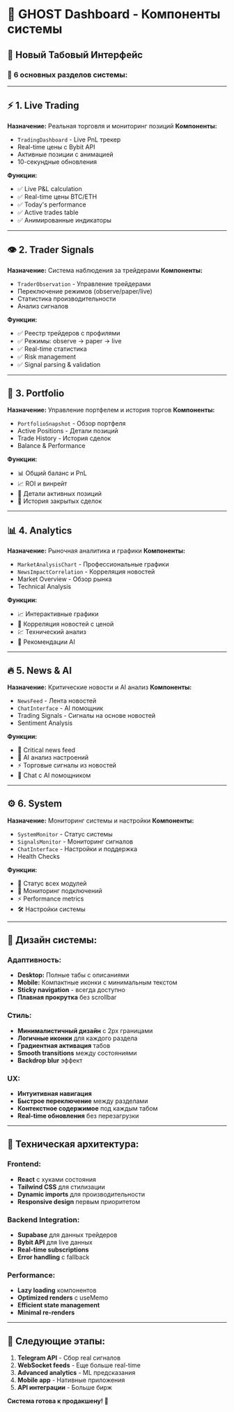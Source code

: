# 🚀 GHOST Dashboard - Компоненты системы

## 📱 **Новый Табовый Интерфейс**

### 🎯 **6 основных разделов системы:**

---

## ⚡ **1. Live Trading**
**Назначение:** Реальная торговля и мониторинг позиций
**Компоненты:**
- `TradingDashboard` - Live PnL трекер
- Real-time цены с Bybit API
- Активные позиции с анимацией
- 10-секундные обновления

**Функции:**
- ✅ Live P&L calculation
- ✅ Real-time цены BTC/ETH 
- ✅ Today's performance
- ✅ Active trades table
- ✅ Анимированные индикаторы

---

## 👁️ **2. Trader Signals** 
**Назначение:** Система наблюдения за трейдерами
**Компоненты:**
- `TraderObservation` - Управление трейдерами
- Переключение режимов (observe/paper/live)
- Статистика производительности
- Анализ сигналов

**Функции:**
- ✅ Реестр трейдеров с профилями
- ✅ Режимы: observe → paper → live
- ✅ Real-time статистика
- ✅ Risk management
- ✅ Signal parsing & validation

---

## 💼 **3. Portfolio**
**Назначение:** Управление портфелем и история торгов
**Компоненты:**
- `PortfolioSnapshot` - Обзор портфеля
- Active Positions - Детали позиций
- Trade History - История сделок
- Balance & Performance

**Функции:**
- 📊 Общий баланс и PnL
- 📈 ROI и винрейт
- 🎯 Детали активных позиций
- 📝 История закрытых сделок

---

## 📊 **4. Analytics**
**Назначение:** Рыночная аналитика и графики
**Компоненты:**
- `MarketAnalysisChart` - Профессиональные графики
- `NewsImpactCorrelation` - Корреляция новостей
- Market Overview - Обзор рынка
- Technical Analysis

**Функции:**
- 📈 Интерактивные графики
- 🔗 Корреляция новостей с ценой
- 💹 Технический анализ
- 🎯 Рекомендации AI

---

## 🔥 **5. News & AI**
**Назначение:** Критические новости и AI анализ
**Компоненты:**
- `NewsFeed` - Лента новостей
- `ChatInterface` - AI помощник
- Trading Signals - Сигналы на основе новостей
- Sentiment Analysis

**Функции:**
- 📰 Critical news feed
- 🤖 AI анализ настроений
- ⚡ Торговые сигналы из новостей
- 💬 Chat с AI помощником

---

## ⚙️ **6. System**
**Назначение:** Мониторинг системы и настройки
**Компоненты:**
- `SystemMonitor` - Статус системы
- `SignalsMonitor` - Мониторинг сигналов
- `ChatInterface` - Настройки и поддержка
- Health Checks

**Функции:**
- 🔧 Статус всех модулей
- 📡 Мониторинг подключений
- ⚡ Performance metrics
- 🛠️ Настройки системы

---

## 🎨 **Дизайн системы:**

### **Адаптивность:**
- **Desktop:** Полные табы с описаниями
- **Mobile:** Компактные иконки с минимальным текстом
- **Sticky navigation** - всегда доступно
- **Плавная прокрутка** без scrollbar

### **Стиль:**
- **Минималистичный дизайн** с 2px границами
- **Логичные иконки** для каждого раздела
- **Градиентная активация** табов
- **Smooth transitions** между состояниями
- **Backdrop blur** эффект

### **UX:**
- **Интуитивная навигация**
- **Быстрое переключение** между разделами
- **Контекстное содержимое** под каждым табом
- **Real-time обновления** без перезагрузки

---

## 🔧 **Техническая архитектура:**

### **Frontend:**
- **React** с хуками состояния
- **Tailwind CSS** для стилизации
- **Dynamic imports** для производительности
- **Responsive design** первым приоритетом

### **Backend Integration:**
- **Supabase** для данных трейдеров
- **Bybit API** для live данных
- **Real-time subscriptions**
- **Error handling** с fallback

### **Performance:**
- **Lazy loading** компонентов
- **Optimized renders** с useMemo
- **Efficient state management**
- **Minimal re-renders**

---

## 🚀 **Следующие этапы:**

1. **Telegram API** - Сбор real сигналов
2. **WebSocket feeds** - Еще больше real-time
3. **Advanced analytics** - ML предсказания
4. **Mobile app** - Нативные приложения
5. **API интеграции** - Больше бирж

**Система готова к продакшену! 🎯**
